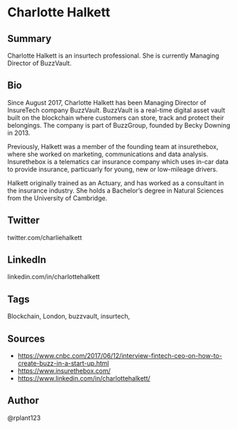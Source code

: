 # Charlotte Halkett

## Summary
Charlotte Halkett is an insurtech professional. She is currently Managing Director of BuzzVault.

## Bio
Since August 2017, Charlotte Halkett has been Managing Director of InsureTech company BuzzVault. BuzzVault is a real-time digital asset vault built on the blockchain where customers can store, track and protect their belongings. The company is part of BuzzGroup, founded by Becky Downing in 2013.

Previously, Halkett was a member of the founding team at insurethebox, where she worked on marketing, communications and data analysis. Insurethebox is a telematics car insurance company which uses in-car data to provide insurance, particuarly for young, new or low-mileage drivers. 

Halkett originally trained as an Actuary, and has worked as a consultant in the insurance industry. She holds a Bachelor’s degree in Natural Sciences from the University of Cambridge.

## Twitter
twitter.com/charliehalkett

## LinkedIn
linkedin.com/in/charlottehalkett

## Tags
Blockchain, London, buzzvault, insurtech,

## Sources
- https://www.cnbc.com/2017/06/12/interview-fintech-ceo-on-how-to-create-buzz-in-a-start-up.html
- https://www.insurethebox.com/
- https://www.linkedin.com/in/charlottehalkett/

## Author
@rplant123
